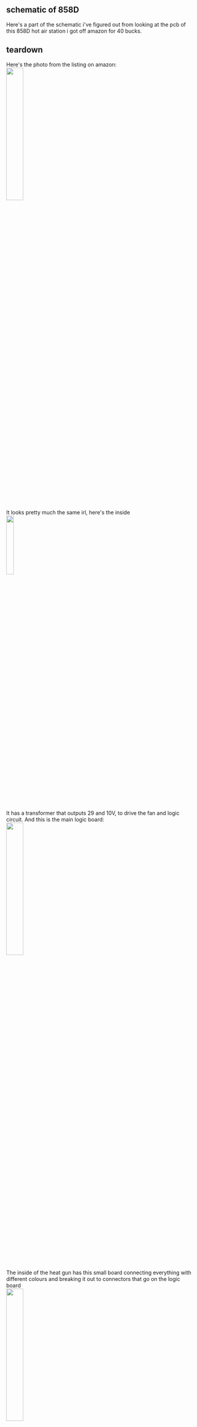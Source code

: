 ## schematic of 858D
Here's a part of the schematic i've figured out from looking at the pcb of this 858D hot air station i got off amazon for 40 bucks.
## teardown
Here's the photo from the listing on amazon:  
<img src="https://github.com/bassusteur/858D-hot-air-station/assets/42449683/5a13ed8c-10aa-46e1-9b4e-6b7ce3fe6010.png" width=30% height=30%>  
It looks pretty much the same irl, here's the inside  
<img src="https://github.com/bassusteur/858D-hot-air-station/assets/42449683/7590cbc2-2ec7-4fbb-9891-3517ccb70fae.png" width=20% height=20%>   
It has a transformer that outputs 29 and 10V, to drive the fan and logic circuit.
And this is the main logic board:  
<img src="https://github.com/bassusteur/858D-hot-air-station/assets/42449683/75266f30-c80d-4996-93c7-24f3167c1513" width=30% height=30%>  

The inside of the heat gun has this small board connecting everything with different colours and breaking it out to connectors that go on the logic board  
<img src="https://github.com/bassusteur/858D-hot-air-station/assets/42449683/fd44483b-4efb-43b7-92e0-d2d2b8010af6" width=30% height=30%>

These 3 connectors are in order:Live and Neutral in, transformer primary winding wires, heat gun resistor leads  
<img src="https://github.com/bassusteur/858D-hot-air-station/assets/42449683/98a184ce-519f-450e-89a6-fd7119d54bf8" width=30% height=30%>

The main MCU is designed my sino mcu in china, thankfully i found the datasheet [here](https://www.sinomcu.com/upload/serviceSupport/serviceFile/usermanual/MC51F003A4%E7%94%A8%E6%88%B7%E6%89%8B%E5%86%8CV1.4.pdf):
<img src="https://github.com/bassusteur/858D-hot-air-station/assets/42449683/46fdfadd-cc37-45de-87ba-e955419c2233" width=10% height=10%>

